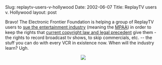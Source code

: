 Slug: replaytv-users-v-hollywood
Date: 2002-06-07
Title: ReplayTV users v. Hollywood
layout: post

Bravo! The Electronic Frontier Foundation is helping a group of ReplayTV users to <a href="http://www.eff.org/IP/Video/Newmark_v_Turner/">sue the entertainment industry</a> (meaning the <a href="http://www.mpaa.org/home.htm">MPAA</a>) in order to keep the rights that <a href="http://www.eff.org/IP/eff_fair_use_faq.html">current copyright law and legal precedent</a> give them - the rights to record broadcast tv shows, to skip commercials, etc. -- the stuff you can do with every VCR in existence now. When will the industry learn? Ugh.
<div align="center"><a href="http://www.mpaa.org/home.htm"><img border="0" src="https://media.redmonk.net/images/celebrateGreed.jpg" /></a></div>
